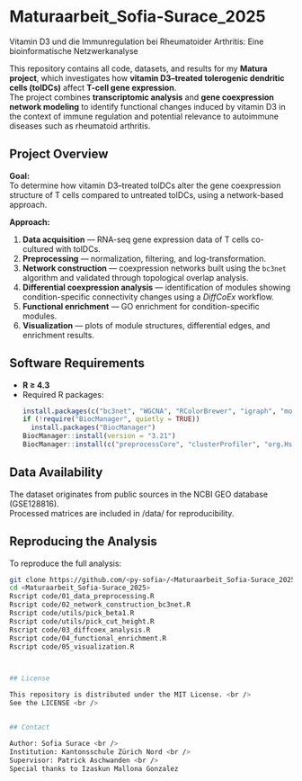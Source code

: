# Maturaarbeit_Sofia-Surace_2025
Vitamin D3 und die Immunregulation bei Rheumatoider Arthritis: Eine bioinformatische Netzwerkanalyse

This repository contains all code, datasets, and results for my **Matura project**, which investigates how **vitamin D3–treated tolerogenic dendritic cells (tolDCs)** affect **T-cell gene expression**.  <br />
The project combines **transcriptomic analysis** and **gene coexpression network modeling** to identify functional changes induced by vitamin D3 in the context of immune regulation and potential relevance to autoimmune diseases such as rheumatoid arthritis. <br />


## Project Overview

**Goal:**  
To determine how vitamin D3–treated tolDCs alter the gene coexpression structure of T cells compared to untreated tolDCs, using a network-based approach.

**Approach:**
1. **Data acquisition** — RNA-seq gene expression data of T cells co-cultured with tolDCs.
2. **Preprocessing** — normalization, filtering, and log-transformation.  
3. **Network construction** — coexpression networks built using the `bc3net` algorithm and validated through topological overlap analysis.  
4. **Differential coexpression analysis** — identification of modules showing condition-specific connectivity changes using a *DiffCoEx* workflow.  
5. **Functional enrichment** — GO enrichment for condition-specific modules.  
6. **Visualization** — plots of module structures, differential edges, and enrichment results.


## Software Requirements

- **R ≥ 4.3**
- Required R packages:
  ```R
  install.packages(c("bc3net", "WGCNA", "RColorBrewer", "igraph", "moduleColor", "scales", "dplyr", "ggplot2", "flashClust")
  if (!require("BiocManager", quietly = TRUE))
    install.packages("BiocManager")
  BiocManager::install(version = "3.21")
  BiocManager::install(c("preprocessCore", "clusterProfiler", "org.Hs.eg.db", "enrichplot")

## Data Availability 

The dataset originates from public sources in the NCBI GEO database (GSE128816). <br />
Processed matrices are included in /data/ for reproducibility. <br />


## Reproducing the Analysis

To reproduce the full analysis:
  ```bash
  git clone https://github.com/<py-sofia>/<Maturaarbeit_Sofia-Surace_2025>.git
  cd <Maturaarbeit_Sofia-Surace_2025>
  Rscript code/01_data_preprocessing.R
  Rscript code/02_network_construction_bc3net.R
  Rscript code/utils/pick_beta1.R
  Rscript code/utils/pick_cut_height.R
  Rscript code/03_diffcoex_analysis.R
  Rscript code/04_functional_enrichment.R
  Rscript code/05_visualization.R



## License

This repository is distributed under the MIT License. <br />
See the LICENSE <br />


## Contact

Author: Sofia Surace <br />
Institution: Kantonsschule Zürich Nord <br />
Supervisor: Patrick Aschwanden <br />
Special thanks to Izaskun Mallona Gonzalez
